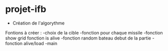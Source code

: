 # projet-ifb

* Création de l'algorythme

Fontions à créer :
-choix de la cible
-fonction pour chaque missile
-fonction show grid
fonction is alive
-fonction random bateau debut de la partie
-fonction alive/load
-main
